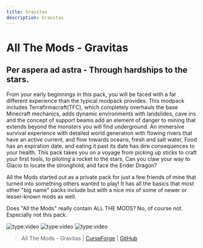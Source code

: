 ```yaml
---
title: Gravitas
description: Gravitas
---
```


# All The Mods - Gravitas

## Per aspera ad astra - Through hardships to the stars.

From your early beginnings in this pack, you will be faced with a far different experience than the typical modpack provides. This modpack includes Terrafirmacraft(TFC), which completely overhauls the base Minecraft mechanics, adds dynamic environments with landslides, cave ins and the concept of support beams add an element of danger to mining that extends beyond the monsters you will find underground. An immersive survival experience with detailed world generation with flowing rivers that have an active current, and flow towards oceans, fresh and salt water, Food has an expiration date, and eating it past its date has dire consequences to your health. This pack takes you on a voyage from picking up sticks to craft your first tools, to piloting a rocket to the stars, Can you claw your way to Glacio to locate the stronghold, and face the Ender Dragon?

All the Mods started out as a private pack for just a few friends of mine that turned into something others wanted to play! It has all the basics that most other "big name" packs include but with a nice mix of some of newer or lesser-known mods as well. 

Does "All the Mods" really contain ALL THE MODS? No, of course not. Especially not this pack.

![type:video](https://youtube.com/embed/jc9TdnvUcJw)
![type:video](https://youtube.com/embed/Sgx2U7wykMs)
![type:video](https://youtube.com/embed/6wEDmx0WMuQ)

> All The Mods - Gravitas | [CurseForge](https://legacy.curseforge.com/minecraft/modpacks/all-the-mods-gravitas) | [GitHub](https://github.com/AllTheMods/tfc)
